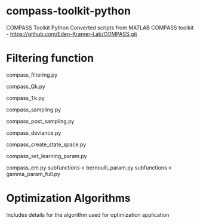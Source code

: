 # compass-toolkit-python
COMPASS Toolkit Python
Converted scripts from MATLAB COMPASS toolkit - https://github.com/Eden-Kramer-Lab/COMPASS.git
# Filtering function
compass_filtering.py

compass_Qk.py

compass_Tk.py 

compass_sampling.py

compass_post_sampling.py

compass_deviance.py

compass_create_state_space.py

compass_set_learning_param.py

compass_em.py
subfunctions-> bernoulli_param.py
subfunctions-> gamma_param_full.py

# Optimization Algorithms 

Includes details for the algorithm used for optimization application 
